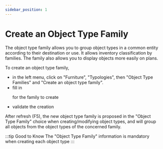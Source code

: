 ```yaml
---
sidebar_position: 1
---
```


# Create an Object Type Family


The object type family allows you to group object types in a common entity according to their destination or use.
It allows inventory classification by families. The family also allows you to display objects more easily on plans. 


To create an object type family,

-   in the left menu, click on "Furniture", "Typologies", then "Object Type Families" and "Create an object type family".
-   fill in <P code="itemTypeFamily:name" /> for the family to create
-   validate the creation

After refresh (F5), the new object type family is proposed in the "Object Type Family" choice when creating/modifying object types, and will group all objects from the object types of the concerned family.

:::tip Good to Know
The "Object Type Family" information is mandatory when creating each object type
:::
